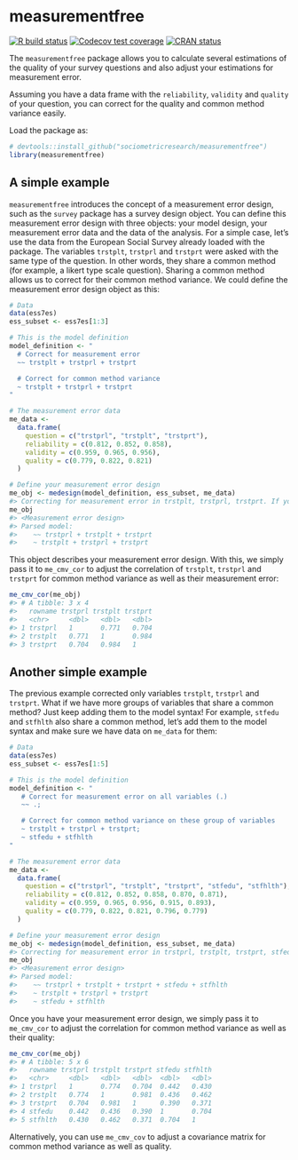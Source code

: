 
<!-- README.md is generated from README.Rmd. Please edit that file -->

# measurementfree

<!-- badges: start -->

[![R build
status](https://github.com/sociometricresearch/measurementfree/workflows/R-CMD-check/badge.svg)](https://github.com/sociometricresearch/measurementfree/actions)
[![Codecov test
coverage](https://codecov.io/gh/sociometricresearch/measurementfree/branch/master/graph/badge.svg)](https://codecov.io/gh/sociometricresearch/measurementfree?branch=master)
[![CRAN
status](https://www.r-pkg.org/badges/version/measurementfree)](https://cran.r-project.org/package=measurementfree)
<!-- badges: end -->

The `measurementfree` package allows you to calculate several
estimations of the quality of your survey questions and also adjust your
estimations for measurement error.

Assuming you have a data frame with the `reliability`, `validity` and
`quality` of your question, you can correct for the quality and common
method variance easily.

Load the package as:

``` r
# devtools::install_github("sociometricresearch/measurementfree")
library(measurementfree)
```

## A simple example

`measurementfree` introduces the concept of a measurement error design,
such as the `survey` package has a survey design object. You can define
this measurement error design with three objects: your model design,
your measurement error data and the data of the analysis. For a simple
case, let’s use the data from the European Social Survey already loaded
with the package. The variables `trstplt`, `trstprl` and `trstprt` were
asked with the same type of the question. In other words, they share a
common method (for example, a likert type scale question). Sharing a
common method allows us to correct for their common method variance. We
could define the measurement error design object as this:

``` r
# Data
data(ess7es)
ess_subset <- ess7es[1:3]

# This is the model definition
model_definition <- "
  # Correct for measurement error
  ~~ trstplt + trstprl + trstprt

  # Correct for common method variance
  ~ trstplt + trstprl + trstprt
"

# The measurement error data
me_data <-
  data.frame(
    question = c("trstprl", "trstplt", "trstprt"),
    reliability = c(0.812, 0.852, 0.858),
    validity = c(0.959, 0.965, 0.956),
    quality = c(0.779, 0.822, 0.821)
  )

# Define your measurement error design
me_obj <- medesign(model_definition, ess_subset, me_data)
#> Correcting for measurement error in trstplt, trstprl, trstprt. If you want to correct other variables, make sure they are both in `me_data` and `.data` and you specify their names in the model syntax (`~~`).
me_obj
#> <Measurement error design>
#> Parsed model:
#>    ~~ trstprl + trstplt + trstprt
#>    ~ trstplt + trstprl + trstprt
```

This object describes your measurement error design. With this, we
simply pass it to `me_cmv_cor` to adjust the correlation of `trstplt`,
`trstprl` and `trstprt` for common method variance as well as their
measurement error:

``` r
me_cmv_cor(me_obj)
#> # A tibble: 3 x 4
#>   rowname trstprl trstplt trstprt
#>   <chr>     <dbl>   <dbl>   <dbl>
#> 1 trstprl   1       0.771   0.704
#> 2 trstplt   0.771   1       0.984
#> 3 trstprt   0.704   0.984   1
```

## Another simple example

The previous example corrected only variables `trstplt`, `trstprl` and
`trstprt`. What if we have more groups of variables that share a common
method? Just keep adding them to the model syntax\! For example,
`stfedu` and `stfhlth` also share a common method, let’s add them to the
model syntax and make sure we have data on `me_data` for them:

``` r
# Data
data(ess7es)
ess_subset <- ess7es[1:5]

# This is the model definition
model_definition <- "
   # Correct for measurement error on all variables (.)
   ~~ .;

   # Correct for common method variance on these group of variables
   ~ trstplt + trstprl + trstprt;
   ~ stfedu + stfhlth
"

# The measurement error data
me_data <-
  data.frame(
    question = c("trstprl", "trstplt", "trstprt", "stfedu", "stfhlth"),
    reliability = c(0.812, 0.852, 0.858, 0.870, 0.871),
    validity = c(0.959, 0.965, 0.956, 0.915, 0.893),
    quality = c(0.779, 0.822, 0.821, 0.796, 0.779)
  )

# Define your measurement error design
me_obj <- medesign(model_definition, ess_subset, me_data)
#> Correcting for measurement error in trstprl, trstplt, trstprt, stfedu, stfhlth. If you want to correct other variables, make sure they are both in `me_data` and `.data` and you specify their names in the model syntax (`~~`).
me_obj
#> <Measurement error design>
#> Parsed model:
#>    ~~ trstprl + trstplt + trstprt + stfedu + stfhlth
#>    ~ trstplt + trstprl + trstprt
#>    ~ stfedu + stfhlth
```

Once you have your measurement error design, we simply pass it to
`me_cmv_cor` to adjust the correlation for common method variance as
well as their quality:

``` r
me_cmv_cor(me_obj)
#> # A tibble: 5 x 6
#>   rowname trstprl trstplt trstprt stfedu stfhlth
#>   <chr>     <dbl>   <dbl>   <dbl>  <dbl>   <dbl>
#> 1 trstprl   1       0.774   0.704  0.442   0.430
#> 2 trstplt   0.774   1       0.981  0.436   0.462
#> 3 trstprt   0.704   0.981   1      0.390   0.371
#> 4 stfedu    0.442   0.436   0.390  1       0.704
#> 5 stfhlth   0.430   0.462   0.371  0.704   1
```

Alternatively, you can use `me_cmv_cov` to adjust a covariance matrix
for common method variance as well as quality.
